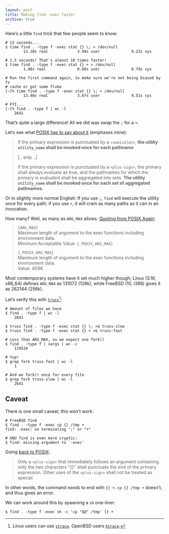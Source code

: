 ```yaml
---
layout: post
title: Making find -exec faster
archive: true
---
```


Here’s a little `find` trick that few people seem to know:

	# 13 seconds...
	$ time find . -type f -exec stat {} \; > /dev/null
			13.20s real             3.94s user              9.22s sys

	# 1.5 seconds! That's almost 10 times faster!
	$ time find . -type f -exec stat {} + > /dev/null
			1.48s real              0.68s user              0.79s sys

	# Run the first command again, to make sure we’re not being biased by fs
    # cache or got some fluke
	[~]% time find . -type f -exec stat {} \; > /dev/null
			13.40s real             3.67s user              9.51s sys

	# FYI...
	[~]% find . -type f | wc -l
	    2641

That’s quite a large difference! All we did was swap the `;` for a `+`.

Let’s see what [POSIX has to say about it][posix] (emphases mine):

> If the primary expression is punctuated by a `<semicolon>`, **the utility
> `utility_name` shall be invoked once for each pathname**
>
> [.. snip ..]
>
> If the primary expression is punctuated by a `<plus-sign>`, the primary shall
> always evaluate as true, and the pathnames for which the primary is evaluated
> shall be aggregated into sets. **The utility `utility_name` shall be invoked once
> for each set of aggregated pathnames.**

Or in slightly more normal English: If you use `;`, `find` will execute the
utility once for every path; if you use `+`, it will cram as many paths as it
can in an invocation.

How many? Well, as many as `ARG_MAX` allows. [Quoting from POSIX Again][limits]:

> `{ARG_MAX}`  
> Maximum length of argument to the exec functions including environment data.  
> Minimum Acceptable Value: `{_POSIX_ARG_MAX}`
>
> `{_POSIX_ARG_MAX}`  
> Maximum length of argument to the exec functions including environment data.  
> Value: 4096

Most contemporary systems have it set much higher though; Linux (3.16, x86\_64)
defines `ARG_MAX` as 131072 (128k), while FreeBSD (10, i386) gives it as 262144
(256k).

Let’s verify this with [`truss`][truss][^1]:

	# Amount of files we have
	$ find . -type f | wc -l
	    2641

	$ truss find . -type f -exec stat {} \; >& truss-slow
	$ truss find . -type f -exec stat {} + >& truss-fast

	# Less than ARG_MAX, so we expect one fork()
	$ find . -type f | xargs | wc -c
		119528

	# Yup!
	$ grep fork truss-fast | wc -l
		1

	# And we fork() once for every file
	$ grep fork truss-slow | wc -l
		2641

Caveat
------

There is one small caveat, this won’t work:

	# FreeBSD find
    $ find . -type f -exec cp {} /tmp +
	find: -exec: no terminating ";" or "+"

	# GNU find is even more cryptic:
	$ find: missing argument to `-exec'

Going [back to POSIX][posix]:

> Only a `<plus-sign>` that immediately follows an argument containing only the
> two characters "{}" shall punctuate the end of the primary expression. Other
> uses of the `<plus-sign>` shall not be treated as special.

In other words, the command *needs* to end with `{} +`. `cp {} /tmp +` doesn’t,
and thus gives an error.

We can work around this by spawning a `sh` one-liner:

	$ find . -type f -exec sh -c 'cp "$@" /tmp' {} +

[^1]: Linux users can use [`strace`][strace]. OpenBSD users [`ktrace`][ktrace].

[posix]: http://pubs.opengroup.org/onlinepubs/9699919799/utilities/find.html
[limits]: http://pubs.opengroup.org/onlinepubs/9699919799/basedefs/limits.h.html
[truss]: http://www.freebsd.org/cgi/man.cgi?query=truss&apropos=0&sektion=0&manpath=FreeBSD+10.1-RELEASE&arch=default&format=html
[strace]: http://sourceforge.net/projects/strace/
[ktrace]: http://www.openbsd.org/cgi-bin/man.cgi?query=ktrace&apropos=0&sec=0&arch=default&manpath=OpenBSD-current
